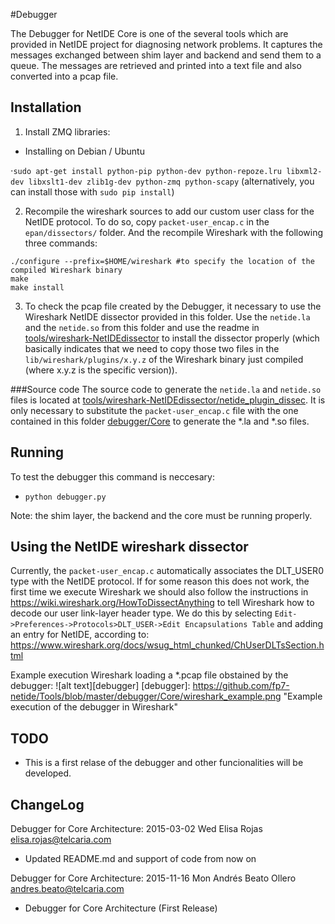 #Debugger

The Debugger for NetIDE Core is one of the several tools which are provided in NetIDE project for diagnosing network problems. It captures the messages exchanged between shim layer and backend and send them to a queue. The messages are retrieved and printed into a text file and also converted into a pcap file.


## Installation

1) Install ZMQ libraries:

* Installing on Debian / Ubuntu 

⋅```sudo apt-get install python-pip python-dev python-repoze.lru libxml2-dev libxslt1-dev zlib1g-dev python-zmq python-scapy```
(alternatively, you can install those with ```sudo pip install```)

2) Recompile the wireshark sources to add our custom user class for the NetIDE protocol. To do so, copy ```packet-user_encap.c``` in the ```epan/dissectors/``` folder. And the recompile Wireshark with the following three commands:
```
./configure --prefix=$HOME/wireshark #to specify the location of the compiled Wireshark binary
make
make install
```

3) To check the pcap file created by the Debugger, it necessary to use the Wireshark NetIDE dissector provided in this folder. Use the ```netide.la``` and the ```netide.so``` from this folder and use the readme in [tools/wireshark-NetIDEdissector](https://github.com/fp7-netide/Tools/tree/master/wireshark-NetIDEdissector) to install the dissector properly (which basically indicates that we need to copy those two files in the ```lib/wireshark/plugins/x.y.z``` of the Wireshark binary just compiled (where x.y.z is the specific version)).

###Source code
The source code to generate the ```netide.la``` and ```netide.so``` files is located at [tools/wireshark-NetIDEdissector/netide_plugin_dissec](https://github.com/fp7-netide/Tools/tree/master/wireshark-NetIDEdissector/netide_plugin_dissec). It is only necessary to substitute the ```packet-user_encap.c``` file with the one contained in this folder [debugger/Core](https://github.com/fp7-netide/Tools/tree/master/debugger/Core) to generate the *.la and *.so files.

## Running

To test the debugger this command is neccesary:
* ```python debugger.py```

Note: the shim layer, the backend and the core must be running properly.

## Using the NetIDE wireshark dissector
Currently, the ```packet-user_encap.c``` automatically associates the DLT_USER0 type with the NetIDE protocol. If for some reason this does not work, the first time we execute Wireshark we should also follow the instructions in https://wiki.wireshark.org/HowToDissectAnything to tell Wireshark how to decode our user link-layer header type. We do this by selecting ```Edit->Preferences->Protocols>DLT_USER->Edit Encapsulations Table``` and adding an entry for NetIDE, according to: https://www.wireshark.org/docs/wsug_html_chunked/ChUserDLTsSection.html

Example execution Wireshark loading a *.pcap file obstained by the debugger:
![alt text][debugger]
[debugger]: https://github.com/fp7-netide/Tools/blob/master/debugger/Core/wireshark_example.png "Example execution of the debugger in Wireshark"

## TODO

* This is a first relase of the debugger and other funcionalities will be developed.


## ChangeLog

Debugger for Core Architecture: 2015-03-02 Wed Elisa Rojas <elisa.rojas@telcaria.com>

   * Updated README.md and support of code from now on

Debugger for Core Architecture: 2015-11-16 Mon Andrés Beato Ollero <andres.beato@telcaria.com>

   * Debugger for Core Architecture (First Release)
